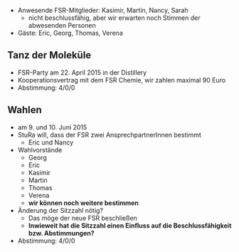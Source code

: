 ---
---

- Anwesende FSR-Mitglieder: Kasimir, Martin, Nancy, Sarah
  - nicht beschlussfähig, aber wir erwarten noch Stimmen der abwesenden Personen
- Gäste: Eric, Georg, Thomas, Verena

## Tanz der Moleküle

- FSR-Party am 22. April 2015 in der Distillery
- Kooperationsvertrag mit dem FSR Chemie, wir zahlen maximal 90 Euro
- Abstimmung: 4/0/0

## Wahlen

- am 9. und 10. Juni 2015
- StuRa will, dass der FSR zwei AnsprechpartnerInnen bestimmt
  - Eric und Nancy
- Wahlvorstände
  - Georg
  - Eric
  - Kasimir
  - Martin
  - Thomas
  - Verena
  - **wir können noch weitere bestimmen**
- Änderung der Sitzzahl nötig?
  - Das möge der neue FSR beschließen
  - **Inwieweit hat die Sitzzahl einen Einfluss auf die Beschlussfähigkeit bzw. Abstimmungen?**
- Abstimmung: 4/0/0
